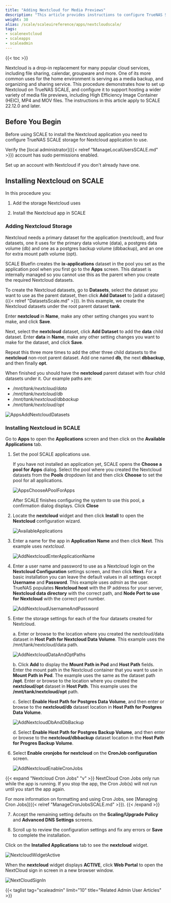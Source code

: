 ```yaml
---
title: "Adding Nextcloud for Media Previews"
description: "This article provides instructions to configure TrueNAS SCALE and install Nextcloud to support hosting a wider variety of media file previews such as HEIC, Mp4 and MOV files."
weight: 30
alias: /scale/scaleuireference/apps/nextcloudscale/
tags:
- scalenextcloud
- scaleapps
- scaleadmin
---
```


{{< toc >}}

Nextcloud is a drop-in replacement for many popular cloud services, including file sharing, calendar, groupware and more. 
One of its more common uses for the home environment is serving as a media backup, and organizing and sharing service.
This procedure demonstrates how to set up Nextcloud on TrueNAS SCALE, and configure it to support hosting a wider variety of media file previews, including High Efficiency Image Container (HEIC), MP4 and MOV files.
The instructions in this article apply to SCALE 22.12.0 and later.

## Before You Begin

Before using SCALE to install the Nextcloud application you need to configure TrueNAS SCALE storage for Nextcloud application to use. 

Verify the [local administrator]({{< relref "ManageLocalUsersSCALE.md" >}}) account has sudo permissions enabled.

Set up an account with Nextcloud if you don't already have one.

## Installing Nextcloud on SCALE

In this procedure you:

1. Add the storage Nextcloud uses

2. Install the Nextcloud app in SCALE

### Adding Nextcloud Storage

Nextcloud needs a primary dataset for the application (nextcloud), and four datasets, one it uses for the primary data volume (data), a postgres data volume (db) and one as a postgres backup volume (dbbackup), and an one for extra mount path volume (opt). 

SCALE Bluefin creates the **ix-applications** dataset in the pool you set as the application pool when you first go to the **Apps** screen. This dataset is internally managed so you cannot use this as the parent when you create the required Nextcloud datasets.

To create the Nextcloud datasets, go to **Datasets**, select the dataset you want to use as the parent dataset, then click **Add Dataset** to [add a dataset]({{< relref "DatasetsScale.md" >}}). In this example, we create the Nextcloud datasets under the root parent dataset **tank**.

Enter **nextcloud** in **Name**, make any other setting changes you want to make, and click **Save**.

Next, select the **nextcloud** dataset, click **Add Dataset** to add the **data** child dataset. 
Enter **data** in **Name**, make any other setting changes you want to make for the dataset, and click **Save**. 

Repeat this three more times to add the other three child datasets to the **nextcloud** non-root parent dataset. 
Add one named **db**, the next **dbbackup**, and then finally **opt**.

When finished you should have the **nextcloud** parent dataset with four child datasets under it. Our example paths are:
* */mnt/tank/nextcloud/data*
* */mnt/tank/nextcloud/db*
* */mnt/tank/nextcloud/dbbackup*
* */mnt/tank/nextcloud/opt*

![AppsAddNextcloudDatasets](/images/SCALE/22.12/AppsAddNextcloudDatasets.png "Add Nextcloud Storage")

### Installing Nextcloud in SCALE

Go to **Apps** to open the **Applications** screen and then click on the **Available Applications** tab. 

1. Set the pool SCALE applications use. 
   
   If you have not installed an application yet, SCALE opens the **Choose a pool for Apps** dialog. Select the pool where you created the Nextcloud datasets from the **Pools** dropdown list and then click **Choose** to set the pool for all applications. 

   ![AppsChooseAPoolForApps](/images/SCALE/22.02/AppsChooseAPoolForApps.png "Choose a Pool for Apps")

   After SCALE finishes configuring the system to use this pool, a confirmation dialog displays. Click **Close**

2. Locate the **nextcloud** widget and then click **Install** to open the **Nextcloud** configuration wizard.
   
   ![AvailableApplications](/images/SCALE/22.02/AvailableApplications.png "Available Applications")

3. Enter a name for the app in **Application Name** and then click **Next**. This example uses *nextcloud*.   
   
   ![AddNextcloudEnterApplicationName](/images/SCALE/22.12/AddNextcloudEnterApplicationName.png "Add Nextcloud Application Name")

4. Enter a user name and password to use as a Nextcloud login on the **Nextcloud Configuration** settings screen, and then click **Next**. 
   For a basic installation you can leave the default values in all settings except **Username** and **Password**. This example uses *admin* as the user.
   TrueNAS populates **Nextcloud host** with the IP address for your server, **Nextcloud data directory** with the correct path, and **Node Port to use for Nextcloud** with the correct port number.

   ![AddNextcloudUsernameAndPassword](/images/SCALE/22.12/AddNextcloudUsernameAndPassword.png "Add Nextcloud User Name and Password")

5. Enter the storage settings for each of the four datasets created for Nextcloud. 
   
   a. Enter or browse to the location where you created the nextcloud/data dataset in **Host Path for Nextcloud Data Volume**. This example uses the /mnt/tank/nextcloud/data path.

      ![AddNextcloudDataAndOptPaths](/images/SCALE/22.12/AddNextcloudDataAndOptPaths.png "Add Nextcloud Data and Opt Paths")

   b. Click **Add** to display the **Mount Path in Pod** and **Host Path** fields.       
      Enter the mount path in the Nextcloud container that you want to use in **Mount Path in Pod**. The example uses the same as the dataset path **/opt**. 
      Enter or browse to the location where you created the **nextcloud/opt** dataset in **Host Path**. This example uses the **/mnt/tank/nextcloud/opt** path.

   c. Select **Enable Host Path for Postgres Data Volume**, and then enter or browse to the **nextcloud/db** dataset location in **Host Path for Postgres Data Volume**.

      ![AddNextcloudDbAndDbBackup](/images/SCALE/22.12/AddNextcloudDbAndDbBackup.png "Add Nextcloud DB and DBbackup Paths")

   d. Select **Enable Host Path for Postgres Backup Volume**, and then enter or browse to the **nextcloud/dbbackup** dataset location in the **Host Path for Progres Backup Volume**. 

6. Select **Enable cronjobs for nextcloud** on the **CronJob configuration** screen.

   ![AddNextcloudEnableCronJobs](/images/SCALE/22.12/AddNextcloudEnableCronJobs.png "Nextcloud Enable CronJobs")

{{< expand "Nextcloud Cron Jobs" "v" >}}
NextCloud Cron Jobs only run while the app is running. If you stop the app, the Cron Job(s) will not run until you start the app again.

For more information on formatting and using Cron Jobs, see [Managing Cron Jobs]({{< relref "ManageCronJobsSCALE.md" >}}).
{{< /expand >}}

7. Accept the remaining setting defaults on the **Scaling/Upgrade Policy** and **Advanced DNS Settings** screens.

8. Scroll up to review the configuration settings and fix any errors or **Save** to complete the installation.

Click on the **Installed Applications** tab to see the **nextcloud** widget. 
   
![NextcloudWidgetActive](/images/SCALE/22.02/NextcloudWidgetActive.png "Nextcloud Widget Active")
   
When the **nextcloud** widget displays **ACTIVE**, click **Web Portal** to open the NextCloud sign in screen in a new browser window. 

![NextCloudSignIn](/images/SCALE/22.02/NextCloudSignIn.png "Nextcloud Sign In Screen")

{{< taglist tag="scaleadmin" limit="10" title="Related Admin User Articles" >}}